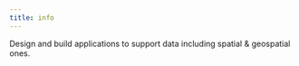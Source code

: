 ```yaml
---
title: info
---
```






Design and build applications to support data including spatial & geospatial ones.
